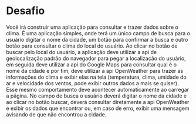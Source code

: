 # Desafio

Você irá construir uma aplicação para consultar e trazer dados sobre o clima. 
É uma aplicação simples, onde terá um único campo de busca para o usuário digitar o
nome da cidade, um botão para confirmar a busca e outro botão para consultar o
clima do local do usuário.
Ao clicar no botão de buscar pelo local do usuário, a aplicação deve utilizar a 
api de geolocalização padrão do navegador para pegar a localização do usuário, em
seguida deve utilizar a api do Google Maps para consultar qual é o nome da cidade
e por fim, deve utilizar a api OpenWeather para trazer as informações do clima e
exibir elas na tela (temperatura, clima, umidade do ar e velocidade dos ventos, 
pode exibir outros dados a mais se quiser). Esse mesmo comportamento deve acontecer
automaticamente ao carregar a página.
No campo de busca o usuário deverá digitar o nome da cidade e ao clicar no botão
buscar, deverá consultar diretamente a api OpenWeather e exibir os dados que 
encontrar ou, em caso de erro, exibir uma mensagem avisando de que não
encontrou a cidade.
